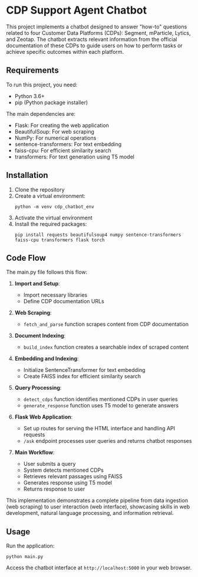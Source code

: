 # CDP Support Agent Chatbot

This project implements a chatbot designed to answer "how-to" questions related to four Customer Data Platforms (CDPs): Segment, mParticle, Lytics, and Zeotap. The chatbot extracts relevant information from the official documentation of these CDPs to guide users on how to perform tasks or achieve specific outcomes within each platform.

## Requirements

To run this project, you need:

- Python 3.6+
- pip (Python package installer)

The main dependencies are:

- Flask: For creating the web application
- BeautifulSoup: For web scraping
- NumPy: For numerical operations
- sentence-transformers: For text embedding
- faiss-cpu: For efficient similarity search
- transformers: For text generation using T5 model

## Installation

1. Clone the repository
2. Create a virtual environment:
   ```
   python -m venv cdp_chatbot_env
   ```
3. Activate the virtual environment
4. Install the required packages:
   ```
   pip install requests beautifulsoup4 numpy sentence-transformers faiss-cpu transformers flask torch
   ```

## Code Flow

The main.py file follows this flow:

1. **Import and Setup**: 
   - Import necessary libraries
   - Define CDP documentation URLs

2. **Web Scraping**:
   - `fetch_and_parse` function scrapes content from CDP documentation

3. **Document Indexing**:
   - `build_index` function creates a searchable index of scraped content

4. **Embedding and Indexing**:
   - Initialize SentenceTransformer for text embedding
   - Create FAISS index for efficient similarity search

5. **Query Processing**:
   - `detect_cdps` function identifies mentioned CDPs in user queries
   - `generate_response` function uses T5 model to generate answers

6. **Flask Web Application**:
   - Set up routes for serving the HTML interface and handling API requests
   - `/ask` endpoint processes user queries and returns chatbot responses

7. **Main Workflow**:
   - User submits a query
   - System detects mentioned CDPs
   - Retrieves relevant passages using FAISS
   - Generates response using T5 model
   - Returns response to user

This implementation demonstrates a complete pipeline from data ingestion (web scraping) to user interaction (web interface), showcasing skills in web development, natural language processing, and information retrieval.

## Usage

Run the application:
```
python main.py
```
Access the chatbot interface at `http://localhost:5000` in your web browser.
